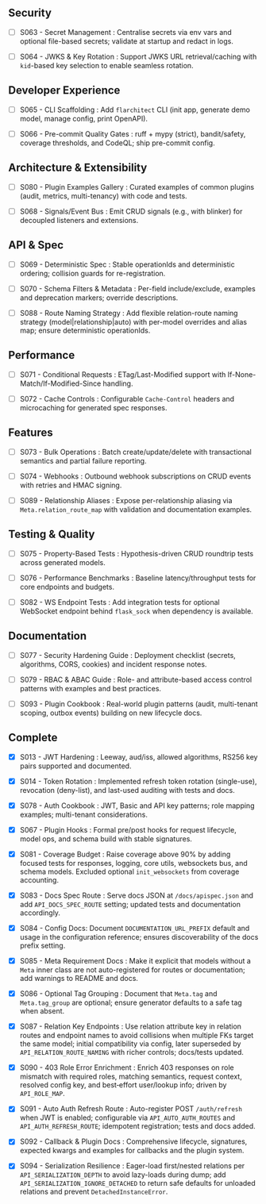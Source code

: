## Security

 - [ ] S063 - Secret Management : Centralise secrets via env vars and optional file-based secrets; validate at startup and redact in logs.

 - [ ] S064 - JWKS & Key Rotation : Support JWKS URL retrieval/caching with `kid`-based key selection to enable seamless rotation.

## Developer Experience

 - [ ] S065 - CLI Scaffolding : Add `flarchitect` CLI (init app, generate demo model, manage config, print OpenAPI).

 - [ ] S066 - Pre-commit Quality Gates : ruff + mypy (strict), bandit/safety, coverage thresholds, and CodeQL; ship pre-commit config.

## Architecture & Extensibility

 - [ ] S080 - Plugin Examples Gallery : Curated examples of common plugins (audit, metrics, multi-tenancy) with code and tests.

 - [ ] S068 - Signals/Event Bus : Emit CRUD signals (e.g., with blinker) for decoupled listeners and extensions.

## API & Spec

 - [ ] S069 - Deterministic Spec : Stable operationIds and deterministic ordering; collision guards for re-registration.

 - [ ] S070 - Schema Filters & Metadata : Per-field include/exclude, examples and deprecation markers; override descriptions.

  - [ ] S088 - Route Naming Strategy : Add flexible relation-route naming strategy (model|relationship|auto) with per-model overrides and alias map; ensure deterministic operationIds.

## Performance

 - [ ] S071 - Conditional Requests : ETag/Last-Modified support with If-None-Match/If-Modified-Since handling.

 - [ ] S072 - Cache Controls : Configurable `Cache-Control` headers and microcaching for generated spec responses.

## Features

 - [ ] S073 - Bulk Operations : Batch create/update/delete with transactional semantics and partial failure reporting.

 - [ ] S074 - Webhooks : Outbound webhook subscriptions on CRUD events with retries and HMAC signing.

  - [ ] S089 - Relationship Aliases : Expose per-relationship aliasing via `Meta.relation_route_map` with validation and documentation examples.

## Testing & Quality

 - [ ] S075 - Property-Based Tests : Hypothesis-driven CRUD roundtrip tests across generated models.

 - [ ] S076 - Performance Benchmarks : Baseline latency/throughput tests for core endpoints and budgets.

  - [ ] S082 - WS Endpoint Tests : Add integration tests for optional WebSocket endpoint behind `flask_sock` when dependency is available.

## Documentation

 - [ ] S077 - Security Hardening Guide : Deployment checklist (secrets, algorithms, CORS, cookies) and incident response notes.

 - [ ] S079 - RBAC & ABAC Guide : Role- and attribute-based access control patterns with examples and best practices.

  - [ ] S093 - Plugin Cookbook : Real-world plugin patterns (audit, multi-tenant scoping, outbox events) building on new lifecycle docs.

## Complete

 - [x] S013 - JWT Hardening : Leeway, aud/iss, allowed algorithms, RS256 key pairs supported and documented.

 - [x] S014 - Token Rotation : Implemented refresh token rotation (single-use), revocation (deny-list), and last-used auditing with tests and docs.

 - [x] S078 - Auth Cookbook : JWT, Basic and API key patterns; role mapping examples; multi-tenant considerations.

 - [x] S067 - Plugin Hooks : Formal pre/post hooks for request lifecycle, model ops, and schema build with stable signatures.

 - [x] S081 - Coverage Budget : Raise coverage above 90% by adding focused tests for responses, logging, core utils, websockets bus, and schema models. Excluded optional `init_websockets` from coverage accounting.

 - [x] S083 - Docs Spec Route : Serve docs JSON at `/docs/apispec.json` and add `API_DOCS_SPEC_ROUTE` setting; updated tests and documentation accordingly.

 - [x] S084 - Config Docs: Document `DOCUMENTATION_URL_PREFIX` default and usage in the configuration reference; ensures discoverability of the docs prefix setting.

 - [x] S085 - Meta Requirement Docs : Make it explicit that models without a `Meta` inner class are not auto-registered for routes or documentation; add warnings to README and docs.

 - [x] S086 - Optional Tag Grouping : Document that `Meta.tag` and `Meta.tag_group` are optional; ensure generator defaults to a safe tag when absent.

 - [x] S087 - Relation Key Endpoints : Use relation attribute key in relation routes and endpoint names to avoid collisions when multiple FKs target the same model; initial compatibility via config, later superseded by `API_RELATION_ROUTE_NAMING` with richer controls; docs/tests updated.

 - [x] S090 - 403 Role Error Enrichment : Enrich 403 responses on role mismatch with required roles, matching semantics, request context, resolved config key, and best‑effort user/lookup info; driven by `API_ROLE_MAP`.

  - [x] S091 - Auto Auth Refresh Route : Auto-register POST `/auth/refresh` when JWT is enabled; configurable via `API_AUTO_AUTH_ROUTES` and `API_AUTH_REFRESH_ROUTE`; idempotent registration; tests and docs added.

  - [x] S092 - Callback & Plugin Docs : Comprehensive lifecycle, signatures, expected kwargs and examples for callbacks and the plugin system.

  - [x] S094 - Serialization Resilience : Eager-load first/nested relations per `API_SERIALIZATION_DEPTH` to avoid lazy-loads during dump; add `API_SERIALIZATION_IGNORE_DETACHED` to return safe defaults for unloaded relations and prevent `DetachedInstanceError`.
